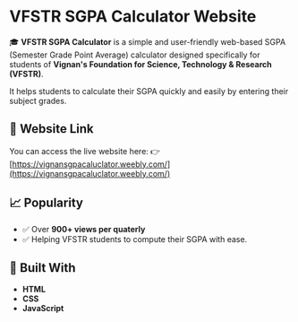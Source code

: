 # VFSTR SGPA Calculator Website

🎓 **VFSTR SGPA Calculator** is a simple and user-friendly web-based SGPA (Semester Grade Point Average) calculator designed specifically for students of **Vignan's Foundation for Science, Technology & Research (VFSTR)**.  

It helps students to calculate their SGPA quickly and easily by entering their subject grades.



## 🔗 Website Link
You can access the live website here:
👉 [https://vignansgpacaluclator.weebly.com/](https://vignansgpacaluclator.weebly.com/)



## 📈 Popularity
- ✅ Over **900+ views per quaterly**  
- ✅ Helping VFSTR students to compute their SGPA with ease.



## 📝 Built With
- **HTML**
- **CSS**
- **JavaScript**

